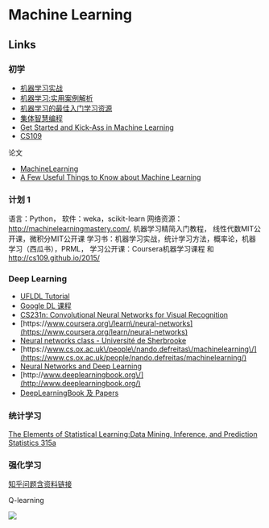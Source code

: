 # Machine Learning

## Links

### 初学

* [机器学习实战](https://book.douban.com/subject/24703171/)
* [机器学习:实用案例解析](https://www.amazon.cn/%E5%9B%BE%E4%B9%A6/dp/B00CFCNGLG/479-4252085-2243758?ie=UTF8&camp=536&creative=3200&creativeASIN=B00CFCNGLG&linkCode=as2&ref_=as_li_qf_sp_asin_il_tl&tag=vastwork-23)
* [机器学习的最佳入门学习资源](https://segmentfault.com/a/1190000000394924)
* [集体智慧编程](https://book.douban.com/subject/3288908/)
* [Get Started and Kick-Ass in Machine Learning](http://machinelearningmastery.com/)
* [CS109](http://cs109.github.io/2014/index.html)

论文

* [MachineLearning](http://www.cs.cmu.edu/~tom/pubs/MachineLearning.pdf)
* [A Few Useful Things to Know about Machine Learning](http://homes.cs.washington.edu/~pedrod/papers/cacm12.pdf)

### 计划 1

语言：Python， 软件：weka，scikit-learn
网络资源： [http:\/\/machinelearningmastery.com\/](http://machinelearningmastery.com/), 机器学习精简入门教程， 线性代数MIT公开课，微积分MIT公开课
学习书：机器学习实战，统计学习方法，概率论，机器学习（西瓜书），PRML，
学习公开课：Coursera机器学习课程 和 [http:\/\/cs109.github.io\/2015\/](http://cs109.github.io/2015/)

### Deep Learning

- [UFLDL Tutorial](http://deeplearning.stanford.edu/tutorial/)
- [Google DL 课程](https://www.udacity.com/course/deep-learning--ud730)
- [CS231n: Convolutional Neural Networks for Visual Recognition](http://cs231n.stanford.edu/)
- [https:\/\/www.coursera.org\/learn\/neural-networks](https://www.coursera.org/learn/neural-networks)
- [Neural networks class - Université de Sherbrooke](https://www.youtube.com/playlist?list=PL6Xpj9I5qXYEcOhn7TqghAJ6NAPrNmUBH)
- [https:\/\/www.cs.ox.ac.uk\/people\/nando.defreitas\/machinelearning\/](https://www.cs.ox.ac.uk/people/nando.defreitas/machinelearning/)
- [Neural Networks and Deep Learning](http://neuralnetworksanddeeplearning.com/)
- [http:\/\/www.deeplearningbook.org\/](http://www.deeplearningbook.org/)
- [DeepLearningBook 及 Papers](https://github.com/HFTrader/DeepLearningBook)

### 统计学习

[The Elements of Statistical Learning:Data Mining, Inference, and Prediction](http://statweb.stanford.edu/~tibs/ElemStatLearn/)
[Statistics 315a](http://statweb.stanford.edu/~tibs/stat315a.html)

### 强化学习

[知乎问题含资料链接](https://www.zhihu.com/question/41775291)

Q-learning

![](https://pic2.zhimg.com/1ffd8c2a1d18022d6e6a629c417bf6f5_b.png)

